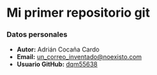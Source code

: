 # Mi primer repositorio git
### Datos personales
 - **Autor:** Adrián Cocaña Cardo
 - **Email:** un_correo_inventado@noexisto.com 
- **Usuario GitHub:** [dqm55638](https://github.com/dqm55638)